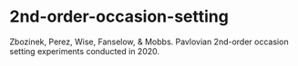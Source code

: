 # 2nd-order-occasion-setting
 Zbozinek, Perez, Wise, Fanselow, & Mobbs. Pavlovian 2nd-order occasion setting experiments conducted in 2020.
